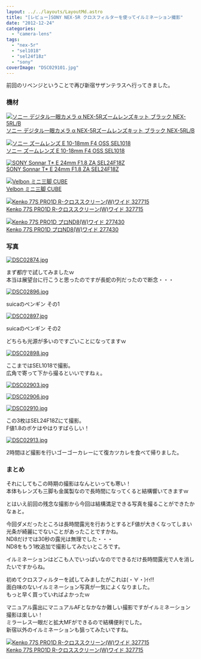 ```yaml
---
layout: ../../layouts/LayoutMd.astro
title: "[レビュー]SONY NEX-5R クロスフィルターを使ってイルミネーション撮影"
date: "2012-12-24"
categories: 
  - "camera-lens"
tags: 
  - "nex-5r"
  - "sel1018"
  - "sel24f18z"
  - "sony"
coverImage: "DSC029101.jpg"
---
```


前回のリベンジということで再び新宿サザンテラスへ行ってきました。

### 機材

[![ソニー デジタル一眼カメラ α NEX-5Rズームレンズキット ブラック NEX-5RL/B](images/41Ihx2NlCKL._SL160_.jpg)  
ソニー デジタル一眼カメラ α NEX-5Rズームレンズキット ブラック NEX-5RL/B  
](https://www.amazon.co.jp/exec/obidos/ASIN/B009Z3PCII/mizuka123-22/ref=nosim)

[![ソニー ズームレンズ E 10-18mm F4 OSS SEL1018](images/31C%2BEiE2-%2BL._SL160_.jpg)  
ソニー ズームレンズ E 10-18mm F4 OSS SEL1018  
](https://www.amazon.co.jp/exec/obidos/ASIN/B009Z3PBZC/mizuka123-22/ref=nosim)

[![SONY Sonnar T* E 24mm F1.8 ZA SEL24F18Z](images/410KeggzDDL._SL160_.jpg)  
SONY Sonnar T\* E 24mm F1.8 ZA SEL24F18Z  
](https://www.amazon.co.jp/exec/obidos/ASIN/B006HC8D04/mizuka123-22/ref=nosim)

[![Velbon ミニ三脚 CUBE](images/41AlUOyDNOL._SL160_.jpg)  
Velbon ミニ三脚 CUBE  
](https://www.amazon.co.jp/exec/obidos/ASIN/B004AFCFGI/mizuka123-22/ref=nosim)

[![Kenko 77S PRO1D R-クロススクリーン(W)ワイド 327715](images/41ofwWxpq1L._SL160_.jpg)  
Kenko 77S PRO1D R-クロススクリーン(W)ワイド 327715  
](https://www.amazon.co.jp/exec/obidos/ASIN/B000PIZV5Q/mizuka123-22/ref=nosim)

[![Kenko 77S PRO1D プロND8(W)ワイド 277430](images/316QZl0VJQL._SL160_.jpg)  
Kenko 77S PRO1D プロND8(W)ワイド 277430  
](https://www.amazon.co.jp/exec/obidos/ASIN/B000PJ5902/mizuka123-22/ref=nosim)

### 写真

[![DSC02874.jpg](images/8302327243_3d57b15baa.jpg)](http://www.flickr.com/photos/67522130@N08/8302327243/ "DSC02874.jpg")

まず都庁で試してみましたｗ  
本当は展望台に行こうと思ったのですが長蛇の列だったので断念・・・

[![DSC02896.jpg](images/8303382426_26f6c2874b.jpg)](http://www.flickr.com/photos/67522130@N08/8303382426/ "DSC02896.jpg")

suicaのペンギン その1

[![DSC02897.jpg](images/8303383064_b3d6e25caa.jpg)](http://www.flickr.com/photos/67522130@N08/8303383064/ "DSC02897.jpg")

suicaのペンギン その2

どちらも光源が多いのですごいことになってますｗ

[![DSC02898.jpg](images/8302329271_7c96dcd977.jpg)](http://www.flickr.com/photos/67522130@N08/8302329271/ "DSC02898.jpg")

ここまではSEL1018で撮影。  
広角で寄って下から撮るといいですねぇ。

[![DSC02903.jpg](images/8302330417_bb3d5a0bc0.jpg)](http://www.flickr.com/photos/67522130@N08/8302330417/ "DSC02903.jpg")

[![DSC02906.jpg](images/8302330697_65de5023c9.jpg)](http://www.flickr.com/photos/67522130@N08/8302330697/ "DSC02906.jpg")

[![DSC02910.jpg](images/8302331021_3e3d9c24cf.jpg)](http://www.flickr.com/photos/67522130@N08/8302331021/ "DSC02910.jpg")

この3枚はSEL24F18Zにて撮影。  
F値1.8のボケはやはりすばらしい！

[![DSC02913.jpg](images/8303386160_96c67a1fcd.jpg)](http://www.flickr.com/photos/67522130@N08/8303386160/ "DSC02913.jpg")

2時間ほど撮影を行いゴーゴーカレーにて復カツカレを食べて帰りました。

### まとめ

それにしてもこの時期の撮影はなんといっても寒い！  
本体もレンズも三脚も金属製なので長時間になってくると結構響いてきますｗ

とはいえ前回の残念な撮影から今回は結構満足できる写真を撮ることができたかなぁと。

今回ダメだったところは長時間露光を行おうとするとF値が大きくなってしまい光条が綺麗にでないことがあったことですかね。  
ND8だけでは30秒の露光は無理でした・・・  
ND8をもう1枚追加で撮影してみたいところです。

イルミネーションはどこも人でいっぱいなのでできるだけ長時間露光で人を消したいですからね。

初めてクロスフィルターを試してみましたがこれは(・∀・)ｲｲ!!  
面白味のないイルミネーション写真が一気によくなりました。  
もっと早く買っていればよかったｗ

マニュアル露出にマニュアルAFとなかなか難しい撮影ですがイルミネーション撮影は楽しい！  
ミラーレス一眼だと拡大MFができるので結構便利でした。  
新宿以外のイルミネーションも狙ってみたいですね。

[![Kenko 77S PRO1D R-クロススクリーン(W)ワイド 327715](images/41ofwWxpq1L._SL160_.jpg)  
Kenko 77S PRO1D R-クロススクリーン(W)ワイド 327715  
](https://www.amazon.co.jp/exec/obidos/ASIN/B000PIZV5Q/mizuka123-22/ref=nosim)
